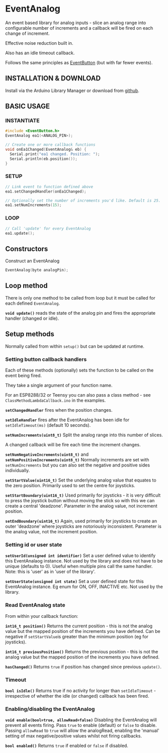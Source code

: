 # EventAnalog

An event based library for analog inputs - slice an analog range into configurable number of increments and a callback will be fired on each change of increment. 

Effective noise reduction built in.

Also has an idle timeout callback.

Follows the same principles as [EventButton](https://github.com/Stutchbury/EventButton) (but with far fewer events).

## INSTALLATION & DOWNLOAD
Install via the Arduino Library Manager or download from [github](https://github.com/Stutchbury/EventAnalog).

## BASIC USAGE

### INSTANTIATE

```cpp
#include <EventButton.h>
EventAnalog ea1(<ANALOG_PIN>);

// Create one or more callback functions 
void onEa1Changed(EventAnalog& eb) {
  Serial.print("ea1 changed. Position: ");
  Serial.println(eb.position());
}
```

### SETUP

```cpp
// Link event to function defined above
ea1.setChangedHandler(onEa1Changed);

// Optionally set the number of increments you'd like. Default is 25.
ea1.setNumIncrements(15);

```
### LOOP

```cpp
// Call 'update' for every EventAnalog
ea1.update();
```

## Constructors

Construct an EventAnalog
```cpp
EventAnalog(byte analogPin);
```

## Loop method

There is only one method to be called from loop but it must be called for each defined ```EventAnalog```.  

**```void update()```** reads the state of the analog pin and fires the appropriate handler (changed or idle).



## Setup methods

Normally called from within ```setup()``` but can be updated at runtime.

### Setting button callback handlers

Each of these methods (optionally) sets the function to be called on the event being fired. 

They take a single argument of your function name.

For an ESP8288/32 or Teensy you can also pass a class method - see ```ClassMethodLambdaCallback.ino``` in the examples.

**```setChangedHandler```** fires when the position changes.


**```setIdleHandler```** fires after the EventAnalog has been idle for ```setIdleTimeout(ms)``` (default 10 seconds).

**```setNumIncrements(uint8_t)```** Split the analog range into this number of slices.

A changed callback will be fire each time the increment changes. 

**```setNumNegativeIncrements(uint8_t)```** and **```setNumPositiveIncrements(uint8_t)```** Normally increments are set with ```setNumIncrements``` but you can also set the negative and positive sides individually.


**```setStartValue(uint16_t)```** Set the underlying analog value that equates to the zero position. Primarily used to set the centre for joysticks.

**```setStartBoundary(uint16_t)```** Used primarily for joysticks - it is very difficult to press the joystick button without moving the stick so with this we can create a central 'deadzone'. Parameter in the analog value, not increment position. 

**```setEndBoundary(uint16_t)```** Again, used primarily for joysticks to create an outer 'deadzone' where joysticks are notoriously inconsistent. Parameter is the analog value, not the increment position.




### Setting id or user state 

**```setUserId(unsigned int identifier)```** Set a user defined value to identify this EventAnalaog instance. Not used by the library and does not have to be unique (defaults to 0). Useful when multiple pins call the same handler.  
Note: this is 'user' as in 'user of the library'. 


**```setUserState(unsigned int state)```** Set a user defined state for this EventAnalog instance. Eg enum for ON, OFF, INACTIVE etc. Not used by the library.

### Read EventAnalog state

From within your callback function:

**```int16_t position()```**  Returns the current position - this is not the analog value but the mapped position of the increments you have defined. Can be negative if ```setStartValue```is greater than the minimum position (eg for joysticks).

**```int16_t previousPosition()```** Returns the previous position - this is not the analog value but the mapped position of the increments you have defined.

**```hasChanged()```** Returns ```true``` if position has changed since previous ```update()```.

### Timeout

**```bool isIdle()```** Returns true if no activity for  longer than ```setIdleTimeout``` - irrespective of whether the idle (or changed) callback has been fired.

### Enabling/disabling the EventAnalog

**```void enable(bool=true, allowRead=false)```** Disabling the EventAnalog will prevent all events firing. Pass ```true``` to enable (default) or ```false``` to disable.
Passing ```allowRead``` to ```true``` will allow the analogRead, enabling the 'manual' setting of max negative/positive values whilst not firing callbacks.

**```bool enabled()```** Returns ```true``` if enabled or ```false``` if disabled.



